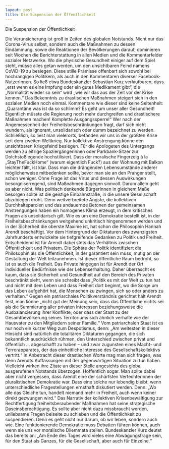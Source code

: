 ```yaml
---
layout: post
title: Die Suspension der Öffentlichkeit
---
```


Die Suspension der Öffentlichkeit

Die Verunsicherung ist groß in Zeiten des globalen Notstands. Nicht nur das Corona-Virus selbst, sondern auch die Maßnahmen zu dessen Eindämmung, sowie die Reaktionen der Bevölkerungen darauf, dominieren seit Wochen die Berichterstattung in allen Medien und die Kommentarfelder sozialer Netzwerke. Wo die physische Gesundheit einiger auf dem Spiel steht, müsse alles getan werden, um den unsichtbaren Feind namens CoViD-19 zu besiegen. Diese stille Prämisse offenbart sich sowohl bei hochrangigen Politikern, als auch in den Kommentaren diverser Facebook-NutzerInnen. So ließ etwa Bundeskanzler Sebastian Kurz verlautbaren, dass „erst wenn es eine Impfung oder ein gutes Medikament gibt“, die „Normalität wieder so sein“ wird „wie wir das aus der Zeit vor der Krise kennen.“ Das Bekenntnis zu drastischen Maßnahmen steigert sich in den sozialen Medien noch einmal. Kommentare wie dieser sind keine Seltenheit: „Quarantäne was ist da so schlimm? Es geht um unser aller Gesundheit! Eigentlich müsste die Regierung noch mehr durchgreifen und drastischere Maßnahmen machen! Komplette Ausgangssperre!“ Wer nach der Angemessenheit der Freiheitsbeschränkungen fragt, darf sich nicht wundern, als ignorant, unsolidarisch oder dumm bezeichnet zu werden. Schließlich, so liest man vielerorts, befänden wir uns in der größten Krise seit dem zweiten Weltkrieg. Nur kollektive Anstrengung könne den unsichtbaren Kriegsfeind besiegen. Für die Apologeten des Untergangs werden zu eifrige Spaziergängerinnen oder Parkbank-Sitzer zur Dolchstoßlegende hochstilisiert. Dass der moralische Fingerzeig à la „StayTheFuckHome“ (warum eigentlich Fuck?) aus der Wohnung mit Balkon leichter fällt, ist klar. Dass man die drängenden Lebensumstände anderer möglicherweise mitbedenken sollte, bevor man sie an den Pranger stellt, schon weniger. 
Ohne Frage ist das Virus und dessen Auswirkungen besorgniserregend, sind Maßnahmen dagegen sinnvoll. Darum allein geht es aber nicht. Was politisch denkende BürgerInnen in gleichem Maße besorgen sollte ist die geistige Einbahnstraße, in die unsere Gesellschaft abzubiegen droht. Denn weitverbreitete Ängste, die kollektiven Durchhalteparolen und das andauernde Betonen der gemeinsamen Anstrengungen haben ein homogenes Klima erzeugt, in dem kritisches Fragen als unsolidarisch gilt. 
Wie es um eine Demokratie bestellt ist, in der Freiheitsbeschränkungen weitgehend unkritisch hingenommen werden und in der Sicherheit die oberste Maxime ist, hat schon die Philosophin Hannah Arendt beschäftigt. Vor dem Hintergrund der Diktaturen des zwanzigsten Jahrhunderts entwickelte sie tiefgreifende Gedanken zu Politik und Freiheit. Entscheidend ist für Arendt dabei stets das Verhältnis zwischen Öffentlichkeit und Privatem. Die Sphäre der Politik identifiziert die Philosophin als die Öffentlichkeit, in der garantiert sein muss, mutig an der Gestaltung der Welt teilzunehmen. Ist dieser öffentliche Raum bedroht, so ist es auch die Freiheit. Das Private hingegen ist für Arendt der Ort individueller Bedürfnisse wie der Lebenserhaltung. Daher überrascht es kaum, dass sie Sicherheit und Gesundheit auf den Bereich des Privaten beschränkt sieht, wenn sie schreibt dass „Politik es mit der Welt zu tun hat und nicht mit dem Leben und dass Freiheit dort beginnt, wo die Sorge um das Leben aufgehört hat, die Menschen zu zwingen, sich so oder anders zu verhalten.“ Gegen ein patriarchales Politikverständnis gerichtet hält Arendt fest, man könne „nicht gut der Meinung sein, dass das Öffentliche nichts sei als die Summierung aller privaten Interessen beziehungsweise die Ausbalancierung ihrer Konflikte, oder dass der Staat zu der Gesamtbevölkerung seines Territoriums sich ähnlich verhalte wie der Hausvater zu den Mitgliedern seiner Familie.“ Vom patriarchalen Staat ist es nur noch ein kurzer Weg zum Despotismus, denn: „Am weitesten in dieser Hinsicht sind natürlich die totalitären Diktaturen gegangen, die sich bekanntlich ausdrücklich rühmen, den Unterschied zwischen privat und öffentlich … abgeschafft zu haben – und zwar zugunsten eines Macht- und Terrorapparates, der das einheitliche Interesse des Gesellschaftskollektivs vertritt.“ 
In Anbetracht dieser drastischen Worte mag man sich fragen, was denn Arendts Auffassungen mit der gegenwärtigen Situation zu tun haben. Vielleicht wirken ihre Zitate an dieser Stelle angesichts des global ausgerufenen Notstands überzogen. Hoffentlich sogar. Man sollte dabei aber nicht vergessen, dass Arendt eine der schärfsten Verfechterinnen der pluralistischen Demokratie war. Dass eine solche nur lebendig bleibt, wenn unterschiedliche Fragestellungen ernsthaft diskutiert werden. Denn: „Wo alle das Gleiche tun, handelt niemand mehr in Freiheit, auch wenn keiner direkt gezwungen wird.“ Das Narrativ der kollektiven Krisenbewältigung zur Rechtfertigung freiheitsberaubender Maßnahmen hat seine strategische Daseinsberechtigung. Es sollte aber nicht dazu missbraucht werden, unliebsame Fragen beiseite zu schieben und die Öffentlichkeit zu suspendieren. Denn es geht nicht nur darum, ob wir leben, sondern auch wie. Eine funktionierende Demokratie muss Debatten führen können, auch wenn sie uns vor moralische Dilemmata stellen. Bundeskanzler Kurz deutet das bereits an: „Am Ende des Tages wird vieles eine Abwägungsfrage sein, für den Staat als Ganzes, für die Gesellschaft, aber auch für Einzelne.“
 


